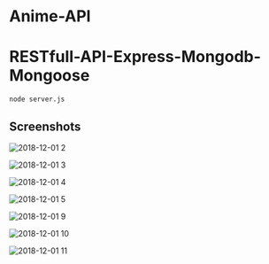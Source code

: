 # Anime-API


# RESTfull-API-Express-Mongodb-Mongoose 
```
node server.js
```


## Screenshots

![2018-12-01 2](https://user-images.githubusercontent.com/44152758/49330188-9c84ac80-f58b-11e8-9190-0ac494a9db30.png)


![2018-12-01 3](https://user-images.githubusercontent.com/44152758/49330190-a4445100-f58b-11e8-9ba8-a36280fc941f.png)


![2018-12-01 4](https://user-images.githubusercontent.com/44152758/49330194-ab6b5f00-f58b-11e8-9a7f-9837eb28bb5a.png)


![2018-12-01 5](https://user-images.githubusercontent.com/44152758/49330200-bc1bd500-f58b-11e8-93af-4f73b93f5fab.png)


![2018-12-01 9](https://user-images.githubusercontent.com/44152758/49330207-c938c400-f58b-11e8-8371-40a54e50d327.png)


![2018-12-01 10](https://user-images.githubusercontent.com/44152758/49330209-d05fd200-f58b-11e8-9e7a-f0a34633c46b.png)


![2018-12-01 11](https://user-images.githubusercontent.com/44152758/49330212-d6ee4980-f58b-11e8-9afe-0759ba750949.png)

